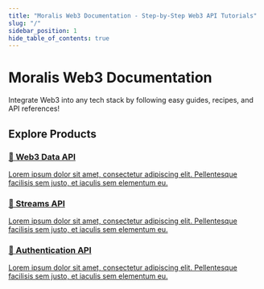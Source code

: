 ```yaml
---
title: "Moralis Web3 Documentation - Step-by-Step Web3 API Tutorials"
slug: "/"
sidebar_position: 1
hide_table_of_contents: true
---
```


# Moralis Web3 Documentation
Integrate Web3 into any tech stack by following easy guides, recipes, and API references!

## Explore Products 

<div className="row">
    <div className="col col--4">
        <div className="col-demo">
            <a className="card padding--lg card--homepage" href="/web3-data-api/">
                <h3>📄️ Web3 Data API</h3>
                <p>Lorem ipsum dolor sit amet, consectetur adipiscing elit. Pellentesque facilisis sem justo, et iaculis sem elementum eu.</p>
            </a>
        </div>
    </div>
    <div className="col col--4">
        <div className="col-demo">
            <a className="card padding--lg card--homepage" href="/streams-api/">
                <h3>📄️ Streams API</h3>
                <p>Lorem ipsum dolor sit amet, consectetur adipiscing elit. Pellentesque facilisis sem justo, et iaculis sem elementum eu.</p>
            </a>
        </div>
    </div>
    <div className="col col--4">
        <div className="col-demo">
            <a className="card padding--lg card--homepage" href="/authentication-api/">
                <h3>📄️ Authentication API</h3>
                <p>Lorem ipsum dolor sit amet, consectetur adipiscing elit. Pellentesque facilisis sem justo, et iaculis sem elementum eu.</p>
            </a>
        </div>
    </div>
</div>

